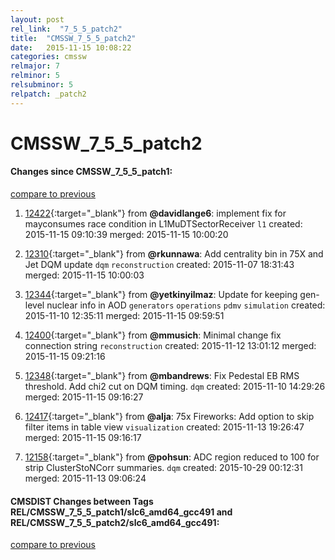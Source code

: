 ```yaml
---
layout: post
rel_link:  "7_5_5_patch2"
title:  "CMSSW_7_5_5_patch2"
date:   2015-11-15 10:08:22
categories: cmssw
relmajor: 7
relminor: 5
relsubminor: 5
relpatch: _patch2
---
```


# CMSSW_7_5_5_patch2
#### Changes since CMSSW_7_5_5_patch1:

[compare to previous](https://github.com/cms-sw/cmssw/compare/CMSSW_7_5_5_patch1...CMSSW_7_5_5_patch2)



1. [12422](http://github.com/cms-sw/cmssw/pull/12422){:target="_blank"}  from **@davidlange6**: implement fix for mayconsumes race condition in L1MuDTSectorReceiver `l1`  created: 2015-11-15 09:10:39 merged: 2015-11-15 10:00:20

2. [12310](http://github.com/cms-sw/cmssw/pull/12310){:target="_blank"}  from **@rkunnawa**: Add centrality bin in 75X and Jet DQM update `dqm`  `reconstruction`  created: 2015-11-07 18:31:43 merged: 2015-11-15 10:00:03

3. [12344](http://github.com/cms-sw/cmssw/pull/12344){:target="_blank"}  from **@yetkinyilmaz**: Update for keeping gen-level nuclear info in AOD `generators`  `operations`  `pdmv`  `simulation`  created: 2015-11-10 12:35:11 merged: 2015-11-15 09:59:51

4. [12400](http://github.com/cms-sw/cmssw/pull/12400){:target="_blank"}  from **@mmusich**: Minimal change fix connection string `reconstruction`  created: 2015-11-12 13:01:12 merged: 2015-11-15 09:21:16

5. [12348](http://github.com/cms-sw/cmssw/pull/12348){:target="_blank"}  from **@mbandrews**: Fix Pedestal EB RMS threshold. Add chi2 cut on DQM timing. `dqm`  created: 2015-11-10 14:29:26 merged: 2015-11-15 09:16:27

6. [12417](http://github.com/cms-sw/cmssw/pull/12417){:target="_blank"}  from **@alja**:   75x Fireworks: Add option to skip filter items in table view `visualization`  created: 2015-11-13 19:26:47 merged: 2015-11-15 09:16:17

7. [12158](http://github.com/cms-sw/cmssw/pull/12158){:target="_blank"}  from **@pohsun**: ADC region reduced to 100 for strip ClusterStoNCorr summaries. `dqm`  created: 2015-10-29 00:12:31 merged: 2015-11-13 09:06:24

#### CMSDIST Changes between Tags REL/CMSSW_7_5_5_patch1/slc6_amd64_gcc491 and REL/CMSSW_7_5_5_patch2/slc6_amd64_gcc491:

[compare to previous](https://github.com/cms-sw/cmsdist/compare/REL/CMSSW_7_5_5_patch1/slc6_amd64_gcc491...REL/CMSSW_7_5_5_patch2/slc6_amd64_gcc491)


